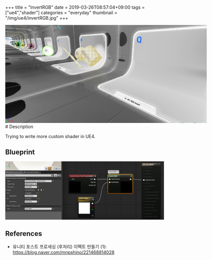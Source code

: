 +++
title = "InvertRGB"
date = 2019-03-26T08:57:04+09:00
tags = ["ue4","shader"]
categories = "everyday"
thumbnail = "/img/ue4/invertRGB.jpg"
+++

<div class="image">
<img src="/img/ue4/invertRGB.jpg" style="max-width: 640px;">
</div>

<div class="description">
# Description

Trying to write more custom shader in UE4.

## Blueprint
<img src="/img/ue4/BP_invertRGB.jpg">

## References
- 유니티 포스트 프로세싱 (후처리) 이펙트 만들기 (1): https://blog.naver.com/mnpshino/221468814028